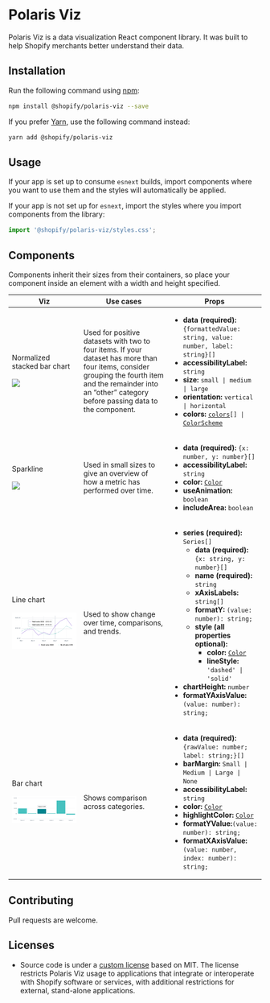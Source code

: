 # Polaris Viz

Polaris Viz is a data visualization React component library. It was built to help Shopify merchants better understand their data.

## Installation

Run the following command using [npm](https://www.npmjs.com/):

```bash
npm install @shopify/polaris-viz --save
```

If you prefer [Yarn](https://yarnpkg.com/en/), use the following command instead:

```bash
yarn add @shopify/polaris-viz
```

## Usage

If your app is set up to consume `esnext` builds, import components where you want to use them and the styles will automatically be applied.

If your app is not set up for `esnext`, import the styles where you import components from the library:

```js
import '@shopify/polaris-viz/styles.css';
```

## Components

Components inherit their sizes from their containers, so place your component inside an element with a width and height specified.

<table>
  <thead>
    <th>Viz</th>
    <th>Use cases</th>
    <th>Props</th>
  <thead>

  <tbody>
  <tr>
    <td>
      Normalized stacked bar chart
      <br />
      <br />
      <img src="https://github.com/Shopify/polaris-viz/raw/master/documentation/images/stackedchart.jpg"/>
    </td>
    <td>
      Used for positive datasets with two to four items. If your dataset has more than four items, consider grouping the fourth item and the remainder into an “other” category before passing data to the component.
    </td>
    <td><ul>
    <li><strong>data (required):</strong>
    <code>{formattedValue: string, value: number, label: string}[]</code>
    </li>
    <li><strong>accessibilityLabel:</strong>
    <code>string</code>
    </li>
    <li><strong>size:</strong>
    <code>small | medium | large</code>
    </li>
    <li><strong>orientation:</strong>
    <code>vertical | horizontal</code>
    </li>
    <li><strong>colors:</strong>
    <code><a href="https://github.com/Shopify/polaris-viz/blob/master/src/types.ts#L1">colors</a>[] | <a href="https://github.com/Shopify/polaris-viz/blob/master/src/components/NormalizedStackedBar/types.ts#L3">ColorScheme</a></code>
    </li>
    </ul></td>
    </tr>
      <tr>
    <td>
     Sparkline
      <br />
      <br />
      <img src="https://github.com/Shopify/polaris-viz/raw/master/documentation/images/sparkline.png"/>
    </td>
    <td>
      Used in small sizes to give an overview of how a metric has performed over time.
    </td>
    <td><ul>
    <li><strong>data (required):</strong>
    <code>{x: number, y: number}[]</code>
    </li>
    <li><strong>accessibilityLabel:</strong>
    <code>string</code>
    </li>
    <li><strong>color:</strong>
    <code><a href="https://github.com/Shopify/polaris-viz/blob/master/src/types.ts#L1">Color</a></code>
    </li>
    <li><strong>useAnimation:</strong>
    <code>boolean</code>
    </li>
    <li><strong>includeArea:</strong>
    <code>boolean</code>
    </li>
    </ul></td>
    </tr>
    <tr>
    <td>
    Line chart
    <br />
    <br />
    <img src="https://github.com/Shopify/polaris-viz/raw/master/documentation/images/linechart.png"/>
    </td>
    <td>
    Used to show change over time, comparisons, and trends.
    </td>
    <td>
    <ul>
    <li>
    <strong>series (required):</strong> <code>Series[]</code>
    <ul>
    <li><strong>data (required):</strong> <code>{x: string, y: number}[]</code>
    </li>
    <li><strong>name (required):</strong> <code>string</code></li>
    <li><strong>xAxisLabels:</strong> <code>string[]</code></li>
    <li><strong>formatY:</strong> <code>(value: number): string;</code></li>
    <li>
    <strong>style (all properties optional):</strong>
    <ul>
      <li><strong>color:</strong> <a href="https://github.com/Shopify/polaris-viz/blob/master/src/types.ts#L1"><code>Color</code></a></li>
      <li><strong>lineStyle:</strong> <code>'dashed' | 'solid'</code></li>
    </ul>
    </li>
    </ul>
    </li>
    <li><strong>chartHeight:</strong> <code>number</code></li>
    <li><strong>formatYAxisValue:</strong> <code>(value: number): string;</code></li>
    </ul>
    </td>
    </tr>
        <tr>
    <td>
    Bar chart
    <br />
    <br />
    <img src="https://github.com/Shopify/polaris-viz/raw/master/documentation/images/barchart.png"/>
    </td>
    <td>
    Shows comparison across categories.
    </td>
    <td>
    <ul>
    <li>
    <strong>data (required):</strong>
    <code>{rawValue: number; label: string;}[]</code>
    </li>
    <li><strong>barMargin:</strong> <code>Small | Medium | Large | None</code></li>
    <li><strong>accessibilityLabel:</strong> <code>string</code></li>
    <li><strong>color:</strong> <a href="https://github.com/Shopify/polaris-viz/blob/master/src/types.ts#L1"><code>Color</code></a></li>
    <li><strong>highlightColor:</strong> <a href="https://github.com/Shopify/polaris-viz/blob/master/src/types.ts#L1"><code>Color</code></a></li>
    <li><strong>formatYValue:</strong><code>(value: number): string;</code></li>
    <li><strong>formatXAxisValue:</strong><code>(value: number, index: number): string;</code></li>
    </ul>
    </td>
    </tr>
  </tbody>
</table>

## Contributing

Pull requests are welcome.

## Licenses

- Source code is under a [custom license](https://github.com/Shopify/polaris-viz/blob/master/LICENSE.md) based on MIT. The license restricts Polaris Viz usage to applications that integrate or interoperate with Shopify software or services, with additional restrictions for external, stand-alone applications.
